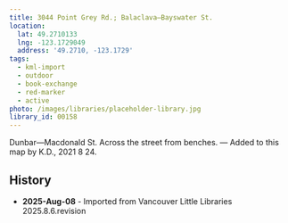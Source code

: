```yaml
---
title: 3044 Point Grey Rd.; Balaclava—Bayswater St.
location:
  lat: 49.2710133
  lng: -123.1729049
  address: '49.2710, -123.1729'
tags:
  - kml-import
  - outdoor
  - book-exchange
  - red-marker
  - active
photo: /images/libraries/placeholder-library.jpg
library_id: 00158
---
```

Dunbar—Macdonald St. 
Across the street from benches.
— Added to this map by K.D., 2021 8 24.  

## History
- **2025-Aug-08** - Imported from Vancouver Little Libraries 2025.8.6.revision
